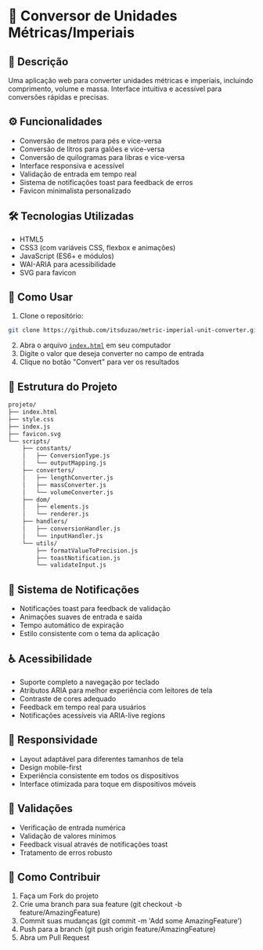 # 🔄 Conversor de Unidades Métricas/Imperiais

## 📝 Descrição
Uma aplicação web para converter unidades métricas e imperiais, incluindo comprimento, volume e massa. Interface intuitiva e acessível para conversões rápidas e precisas.

## ⚙️ Funcionalidades
* Conversão de metros para pés e vice-versa
* Conversão de litros para galões e vice-versa
* Conversão de quilogramas para libras e vice-versa
* Interface responsiva e acessível
* Validação de entrada em tempo real
* Sistema de notificações toast para feedback de erros
* Favicon minimalista personalizado

## 🛠️ Tecnologias Utilizadas
* HTML5
* CSS3 (com variáveis CSS, flexbox e animações)
* JavaScript (ES6+ e módulos)
* WAI-ARIA para acessibilidade
* SVG para favicon

## 🚀 Como Usar
1. Clone o repositório:
```bash
git clone https://github.com/itsduzao/metric-imperial-unit-converter.git
```
2. Abra o arquivo [`index.html`](index.html) em seu computador
3. Digite o valor que deseja converter no campo de entrada
4. Clique no botão "Convert" para ver os resultados

## 🎨 Estrutura do Projeto
```markdown
projeto/
├── index.html
├── style.css
├── index.js
├── favicon.svg
└── scripts/
    ├── constants/
    │   ├── ConversionType.js
    │   └── outputMapping.js
    ├── converters/
    │   ├── lengthConverter.js
    │   ├── massConverter.js
    │   └── volumeConverter.js
    ├── dom/
    │   ├── elements.js
    │   └── renderer.js
    ├── handlers/
    │   ├── conversionHandler.js
    │   └── inputHandler.js
    └── utils/
        ├── formatValueToPrecision.js
        ├── toastNotification.js
        └── validateInput.js
```

## 🔔 Sistema de Notificações
* Notificações toast para feedback de validação
* Animações suaves de entrada e saída
* Tempo automático de expiração
* Estilo consistente com o tema da aplicação

## ♿ Acessibilidade
* Suporte completo a navegação por teclado
* Atributos ARIA para melhor experiência com leitores de tela
* Contraste de cores adequado
* Feedback em tempo real para usuários
* Notificações acessíveis via ARIA-live regions

## 📱 Responsividade
* Layout adaptável para diferentes tamanhos de tela
* Design mobile-first
* Experiência consistente em todos os dispositivos
* Interface otimizada para toque em dispositivos móveis

## 🎯 Validações
* Verificação de entrada numérica
* Validação de valores mínimos
* Feedback visual através de notificações toast
* Tratamento de erros robusto

## 🤝 Como Contribuir
1. Faça um Fork do projeto
2. Crie uma branch para sua feature (git checkout -b feature/AmazingFeature)
3. Commit suas mudanças (git commit -m 'Add some AmazingFeature')
4. Push para a branch (git push origin feature/AmazingFeature)
5. Abra um Pull Request
